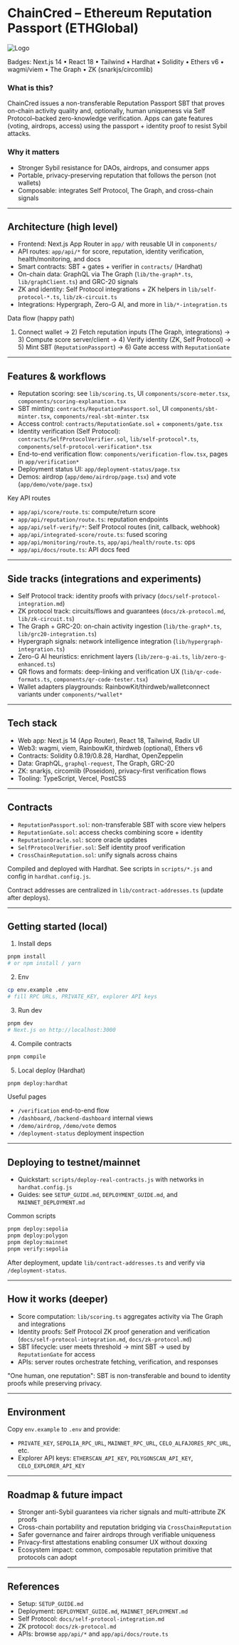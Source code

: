 # ChainCred – Ethereum Reputation Passport (ETHGlobal)

![Logo](public/logo.png)

Badges: Next.js 14 • React 18 • Tailwind • Hardhat • Solidity • Ethers v6 • wagmi/viem • The Graph • ZK (snarkjs/circomlib)

### What is this?
ChainCred issues a non-transferable Reputation Passport SBT that proves on-chain activity quality and, optionally, human uniqueness via Self Protocol–backed zero-knowledge verification. Apps can gate features (voting, airdrops, access) using the passport + identity proof to resist Sybil attacks.

### Why it matters
- Stronger Sybil resistance for DAOs, airdrops, and consumer apps
- Portable, privacy-preserving reputation that follows the person (not wallets)
- Composable: integrates Self Protocol, The Graph, and cross-chain signals

---

## Architecture (high level)
- Frontend: Next.js App Router in `app/` with reusable UI in `components/`
- API routes: `app/api/*` for score, reputation, identity verification, health/monitoring, and docs
- Smart contracts: SBT + gates + verifier in `contracts/` (Hardhat)
- On-chain data: GraphQL via The Graph (`lib/the-graph*.ts`, `lib/graphClient.ts`) and GRC-20 signals
- ZK and identity: Self Protocol integrations + ZK helpers in `lib/self-protocol-*.ts`, `lib/zk-circuit.ts`
- Integrations: Hypergraph, Zero-G AI, and more in `lib/*-integration.ts`

Data flow (happy path)
1) Connect wallet → 2) Fetch reputation inputs (The Graph, integrations) → 3) Compute score server/client → 4) Verify identity (ZK, Self Protocol) → 5) Mint SBT (`ReputationPassport`) → 6) Gate access with `ReputationGate`

---

## Features & workflows
- Reputation scoring: see `lib/scoring.ts`, UI `components/score-meter.tsx`, `components/scoring-explanation.tsx`
- SBT minting: `contracts/ReputationPassport.sol`, UI `components/sbt-minter.tsx`, `components/real-sbt-minter.tsx`
- Access control: `contracts/ReputationGate.sol` + `components/gate.tsx`
- Identity verification (Self Protocol): `contracts/SelfProtocolVerifier.sol`, `lib/self-protocol*.ts`, `components/self-protocol-verification*.tsx`
- End-to-end verification flow: `components/verification-flow.tsx`, pages in `app/verification*`
- Deployment status UI: `app/deployment-status/page.tsx`
- Demos: airdrop (`app/demo/airdrop/page.tsx`) and vote (`app/demo/vote/page.tsx`)

Key API routes
- `app/api/score/route.ts`: compute/return score
- `app/api/reputation/route.ts`: reputation endpoints
- `app/api/self-verify/*`: Self Protocol routes (init, callback, webhook)
- `app/api/integrated-score/route.ts`: fused scoring
- `app/api/monitoring/route.ts`, `app/api/health/route.ts`: ops
- `app/api/docs/route.ts`: API docs feed

---

## Side tracks (integrations and experiments)
- Self Protocol track: identity proofs with privacy (`docs/self-protocol-integration.md`)
- ZK protocol track: circuits/flows and guarantees (`docs/zk-protocol.md`, `lib/zk-circuit.ts`)
- The Graph + GRC-20: on-chain activity ingestion (`lib/the-graph*.ts`, `lib/grc20-integration.ts`)
- Hypergraph signals: network intelligence integration (`lib/hypergraph-integration.ts`)
- Zero-G AI heuristics: enrichment layers (`lib/zero-g-ai.ts`, `lib/zero-g-enhanced.ts`)
- QR flows and formats: deep-linking and verification UX (`lib/qr-code-formats.ts`, `components/qr-code-tester.tsx`)
- Wallet adapters playgrounds: RainbowKit/thirdweb/walletconnect variants under `components/*wallet*`

---

## Tech stack
- Web app: Next.js 14 (App Router), React 18, Tailwind, Radix UI
- Web3: wagmi, viem, RainbowKit, thirdweb (optional), Ethers v6
- Contracts: Solidity 0.8.19/0.8.28, Hardhat, OpenZeppelin
- Data: GraphQL, `graphql-request`, The Graph, GRC-20
- ZK: snarkjs, circomlib (Poseidon), privacy-first verification flows
- Tooling: TypeScript, Vercel, PostCSS

---

## Contracts
- `ReputationPassport.sol`: non-transferable SBT with score view helpers
- `ReputationGate.sol`: access checks combining score + identity
- `ReputationOracle.sol`: score oracle updates
- `SelfProtocolVerifier.sol`: Self identity proof verification
- `CrossChainReputation.sol`: unify signals across chains

Compiled and deployed with Hardhat. See scripts in `scripts/*.js` and config in `hardhat.config.js`.

Contract addresses are centralized in `lib/contract-addresses.ts` (update after deploys).

---

## Getting started (local)
1) Install deps
```bash
pnpm install
# or npm install / yarn
```
2) Env
```bash
cp env.example .env
# fill RPC URLs, PRIVATE_KEY, explorer API keys
```
3) Run dev
```bash
pnpm dev
# Next.js on http://localhost:3000
```
4) Compile contracts
```bash
pnpm compile
```
5) Local deploy (Hardhat)
```bash
pnpm deploy:hardhat
```

Useful pages
- `/verification` end-to-end flow
- `/dashboard`, `/backend-dashboard` internal views
- `/demo/airdrop`, `/demo/vote` demos
- `/deployment-status` deployment inspection

---

## Deploying to testnet/mainnet
- Quickstart: `scripts/deploy-real-contracts.js` with networks in `hardhat.config.js`
- Guides: see `SETUP_GUIDE.md`, `DEPLOYMENT_GUIDE.md`, and `MAINNET_DEPLOYMENT.md`

Common scripts
```bash
pnpm deploy:sepolia
pnpm deploy:polygon
pnpm deploy:mainnet
pnpm verify:sepolia
```

After deployment, update `lib/contract-addresses.ts` and verify via `/deployment-status`.

---

## How it works (deeper)
- Score computation: `lib/scoring.ts` aggregates activity via The Graph and integrations
- Identity proofs: Self Protocol ZK proof generation and verification (`docs/self-protocol-integration.md`, `docs/zk-protocol.md`)
- SBT lifecycle: user meets threshold → mint SBT → used by `ReputationGate` for access
- APIs: server routes orchestrate fetching, verification, and responses

"One human, one reputation": SBT is non-transferable and bound to identity proofs while preserving privacy.

---

## Environment
Copy `env.example` to `.env` and provide:
- `PRIVATE_KEY`, `SEPOLIA_RPC_URL`, `MAINNET_RPC_URL`, `CELO_ALFAJORES_RPC_URL`, etc.
- Explorer API keys: `ETHERSCAN_API_KEY`, `POLYGONSCAN_API_KEY`, `CELO_EXPLORER_API_KEY`

---

## Roadmap & future impact
- Stronger anti-Sybil guarantees via richer signals and multi-attribute ZK proofs
- Cross-chain portability and reputation bridging via `CrossChainReputation`
- Safer governance and fairer airdrops through verifiable uniqueness
- Privacy-first attestations enabling consumer UX without doxxing
- Ecosystem impact: common, composable reputation primitive that protocols can adopt

---

## References
- Setup: `SETUP_GUIDE.md`
- Deployment: `DEPLOYMENT_GUIDE.md`, `MAINNET_DEPLOYMENT.md`
- Self Protocol: `docs/self-protocol-integration.md`
- ZK protocol: `docs/zk-protocol.md`
- APIs: browse `app/api/*` and `app/api/docs/route.ts`

